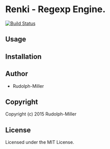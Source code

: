 # Renki - Regexp Engine.
[![Build Status](https://travis-ci.org/Rudolph-Miller/renki.svg?branch=master)](https://travis-ci.org/Rudolph-Miller/renki)

## Usage

## Installation

## Author

* Rudolph-Miller

## Copyright

Copyright (c) 2015 Rudolph-Miller

## License

Licensed under the MIT License.

